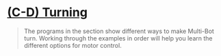 # [(C-D) Turning](http://www.nxtprograms.com/NXT2/multi-bot/turn.html)

> The programs in the section show different ways to make Multi-Bot turn.  Working through the examples in order will help you learn the different options for motor control.
